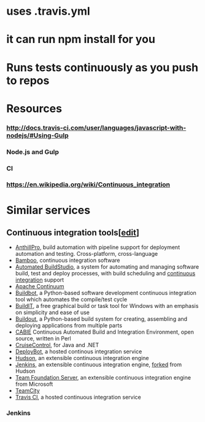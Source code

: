 # uses .travis.yml
# it can run npm install for you
# Runs tests continuously as you push to repos
# Resources
### http://docs.travis-ci.com/user/languages/javascript-with-nodejs/#Using-Gulp
### Node.js and Gulp
### CI
### https://en.wikipedia.org/wiki/Continuous_integration
# Similar services
## Continuous integration tools[[edit](https://en.wikipedia.org/w/index.php?title=List_of_build_automation_software&action=edit&section=4 "Edit section: Continuous integration tools")]

*   [AnthillPro](https://en.wikipedia.org/wiki/AnthillPro "AnthillPro"), build automation with pipeline support for deployment automation and testing. Cross-platform, cross-language
*   [Bamboo](https://en.wikipedia.org/wiki/Bamboo_(software) "Bamboo (software)"), continuous integration software
*   [Automated BuildStudio](https://en.wikipedia.org/wiki/Automated_BuildStudio "Automated BuildStudio"), a system for automating and managing software build, test and deploy processes, with build scheduling and [continuous integration](https://en.wikipedia.org/wiki/Continuous_integration "Continuous integration") support
*   [Apache Continuum](https://en.wikipedia.org/wiki/Apache_Continuum "Apache Continuum")
*   [Buildbot](https://en.wikipedia.org/wiki/Buildbot "Buildbot"), a Python-based software development continuous integration tool which automates the compile/test cycle
*   [BuildIT](https://en.wikipedia.org/wiki/BuildIT "BuildIT"), a free graphical build or task tool for Windows with an emphasis on simplicity and ease of use
*   [Buildout](https://en.wikipedia.org/wiki/Buildout "Buildout"), a Python-based build system for creating, assembling and deploying applications from multiple parts
*   [CABIE](https://en.wikipedia.org/wiki/CABIE "CABIE") Continuous Automated Build and Integration Environment, open source, written in Perl
*   [CruiseControl](https://en.wikipedia.org/wiki/CruiseControl "CruiseControl"), for Java and .NET
*   [DeployBot](https://en.wikipedia.org/wiki/Wildbit#DeployBot "Wildbit"), a hosted continous integration service
*   [Hudson](https://en.wikipedia.org/wiki/Hudson_(software) "Hudson (software)"), an extensible continuous integration engine
*   [Jenkins](https://en.wikipedia.org/wiki/Jenkins_(software) "Jenkins (software)"), an extensible continuous integration engine, [forked](https://en.wikipedia.org/wiki/Fork_(software_development) "Fork (software development)") from Hudson
*   [Team Foundation Server](https://en.wikipedia.org/wiki/Team_Foundation_Server "Team Foundation Server"), an extensible continuous integration engine from Microsoft
*   [TeamCity](https://en.wikipedia.org/wiki/TeamCity "TeamCity")
*   [Travis CI](https://en.wikipedia.org/wiki/Travis_CI "Travis CI"), a hosted continuous integration service
### Jenkins
